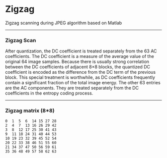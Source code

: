 # Zigzag
Zigzag scanning during JPEG algorithm based on Matlab

---

### Zigzag Scan
After quantization, the DC coefficient is treated separately from the 63 AC
coefficients. The DC coefficient is a measure of the average value of the original 64
image samples. Because there is usually strong correlation between the DC
coefficients of adjacent 8×8 blocks, the quantized DC coefficient is encoded as the
difference from the DC term of the previous block. This special treatment is
worthwhile, as DC coefficients frequently contain a significant fraction of the total
image energy. The other 63 entries are the AC components. They are treated
separately from the DC coefficients in the entropy coding process.

---

### Zigzag matrix (8*8)
```
0  1  5  6  14 15 27 28
2  4  7  13 16 26 29 42
3  8  12 17 25 30 41 43
9  11 18 24 31 40 44 53
10 19 23 32 39 45 52 54
20 22 33 38 46 51 55 60
21 34 37 47 50 56 59 61
35 36 48 49 57 58 62 63
```

